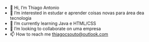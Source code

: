 - 👋 Hi, I’m  Thiago Antonio
- 👀 I’m interested in estudar e aprender coisas novas para área dea tecnologia
- 🌱 I’m currently learning Java e HTML/CSS
- 💞️ I’m looking to collaborate on  uma empresa
- 📫 How to reach me thiagocsouto@outlook.com

<!---
Thiagosouto47/Thiagosouto47 is a ✨ special ✨ repository because its `README.md` (this file) appears on your GitHub profile.
You can click the Preview link to take a look at your changes.
--->

